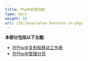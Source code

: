 ```yaml
---
title: Php中的值功能
type: docs
weight: 50
url: /zh/java/value-features-in-php/
---
```


**本部分包括以下主题:**

- [在Php中复制和移动工作表](/cells/zh/java/copying-and-moving-worksheets-in-php/)
- [在Php中管理分页](/cells/zh/java/managing-page-breaks-in-php/)
